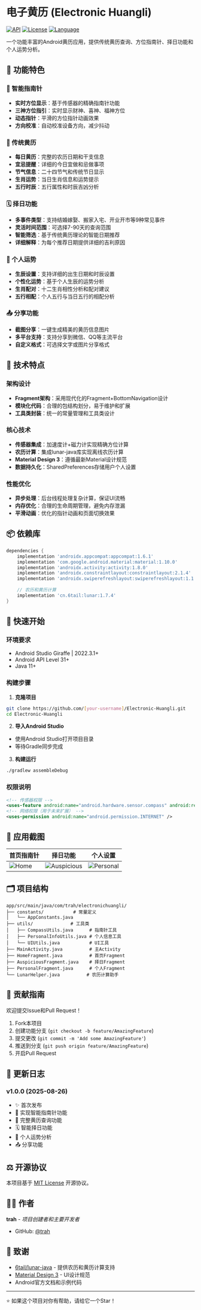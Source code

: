 # 电子黄历 (Electronic Huangli)

[![API](https://img.shields.io/badge/API-31%2B-brightgreen.svg)](https://android-arsenal.com/api?level=31)
[![License](https://img.shields.io/badge/License-MIT-blue.svg)](LICENSE)
[![Language](https://img.shields.io/badge/Language-Java-orange.svg)](https://www.oracle.com/java/)

一个功能丰富的Android黄历应用，提供传统黄历查询、方位指南针、择日功能和个人运势分析。

## 📱 功能特色

### 🧭 智能指南针
- **实时方位显示**：基于传感器的精确指南针功能
- **三神方位指引**：实时显示财神、喜神、福神方位
- **动态指针**：平滑的方位指针动画效果
- **方向校准**：自动校准设备方向，减少抖动

### 📅 传统黄历
- **每日黄历**：完整的农历日期和干支信息
- **宜忌提醒**：详细的今日宜做和忌做事项
- **节气信息**：二十四节气和传统节日显示
- **生肖运势**：当日生肖信息和运势提示
- **五行时辰**：五行属性和时辰吉凶分析

### 🗓️ 择日功能
- **多事件类型**：支持结婚嫁娶、搬家入宅、开业开市等9种常见事件
- **灵活时间范围**：可选择7-90天的查询范围
- **智能筛选**：基于传统黄历理论的智能日期推荐
- **详细解释**：为每个推荐日期提供详细的吉利原因

### 👤 个人运势
- **生辰设置**：支持详细的出生日期和时辰设置
- **个性化运势**：基于个人生辰的运势分析
- **生肖配对**：十二生肖相性分析和配对建议
- **五行相配**：个人五行与当日五行的相配分析

### 📤 分享功能
- **截图分享**：一键生成精美的黄历信息图片
- **多平台支持**：支持分享到微信、QQ等主流平台
- **自定义格式**：可选择文字或图片分享格式

## 🔧 技术特点

### 架构设计
- **Fragment架构**：采用现代化的Fragment+BottomNavigation设计
- **模块化代码**：合理的包结构划分，易于维护和扩展
- **工具类封装**：统一的常量管理和工具类设计

### 核心技术
- **传感器集成**：加速度计+磁力计实现精确方位计算
- **农历计算**：集成lunar-java库实现离线农历计算
- **Material Design 3**：遵循最新Material设计规范
- **数据持久化**：SharedPreferences存储用户个人设置

### 性能优化
- **异步处理**：后台线程处理复杂计算，保证UI流畅
- **内存优化**：合理的生命周期管理，避免内存泄漏
- **平滑动画**：优化的指针动画和页面切换效果

## 📦 依赖库

```gradle
dependencies {
    implementation 'androidx.appcompat:appcompat:1.6.1'
    implementation 'com.google.android.material:material:1.10.0'
    implementation 'androidx.activity:activity:1.8.0'
    implementation 'androidx.constraintlayout:constraintlayout:2.1.4'
    implementation 'androidx.swiperefreshlayout:swiperefreshlayout:1.1.0'
    
    // 农历和黄历计算
    implementation 'cn.6tail:lunar:1.7.4'
}
```

## 🚀 快速开始

### 环境要求
- Android Studio Giraffe | 2022.3.1+
- Android API Level 31+
- Java 11+

### 构建步骤

1. **克隆项目**
```bash
git clone https://github.com/[your-username]/Electronic-Huangli.git
cd Electronic-Huangli
```

2. **导入Android Studio**
- 使用Android Studio打开项目目录
- 等待Gradle同步完成

3. **构建运行**
```bash
./gradlew assembleDebug
```

### 权限说明

```xml
<!-- 传感器权限 -->
<uses-feature android:name="android.hardware.sensor.compass" android:required="true" />
<!-- 网络权限（用于未来扩展） -->
<uses-permission android:name="android.permission.INTERNET" />
```

## 📱 应用截图

| 首页指南针 | 择日功能 | 个人设置 |
|---|---|---|
| ![Home](screenshots/home.jpg) | ![Auspicious](screenshots/auspicious.jpg) | ![Personal](screenshots/personal.jpg) |

## 🗂️ 项目结构

```
app/src/main/java/com/trah/electronichuangli/
├── constants/           # 常量定义
│   └── AppConstants.java
├── utils/              # 工具类
│   ├── CompassUtils.java      # 指南针工具
│   ├── PersonalInfoUtils.java # 个人信息工具  
│   └── UIUtils.java           # UI工具
├── MainActivity.java          # 主Activity
├── HomeFragment.java          # 首页Fragment
├── AuspiciousFragment.java    # 择日Fragment
├── PersonalFragment.java      # 个人Fragment
└── LunarHelper.java          # 农历计算助手
```

## 🤝 贡献指南

欢迎提交Issue和Pull Request！

1. Fork本项目
2. 创建功能分支 (`git checkout -b feature/AmazingFeature`)
3. 提交更改 (`git commit -m 'Add some AmazingFeature'`)
4. 推送到分支 (`git push origin feature/AmazingFeature`)
5. 开启Pull Request

## 📝 更新日志

### v1.0.0 (2025-08-26)
- ✨ 首次发布
- 🧭 实现智能指南针功能
- 📅 完整黄历查询功能
- 🗓️ 智能择日功能
- 👤 个人运势分析
- 📤 分享功能

## ⚖️ 开源协议

本项目基于 [MIT License](LICENSE) 开源协议。

## 👨‍💻 作者

**trah** - *项目创建者和主要开发者*

- GitHub: [@trah](https://github.com/trah)

## 🙏 致谢

- [6tail/lunar-java](https://github.com/6tail/lunar-java) - 提供农历和黄历计算支持
- [Material Design 3](https://m3.material.io/) - UI设计规范
- Android官方文档和示例代码

---

⭐ 如果这个项目对你有帮助，请给它一个Star！
